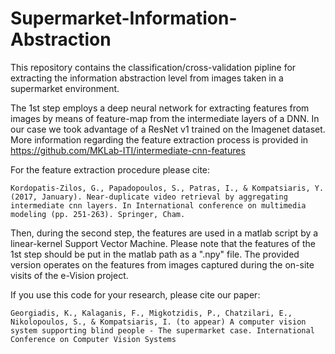 # Supermarket-Information-Abstraction

This repository contains the classification/cross-validation pipline for extracting the information abstraction level from images taken in a supermarket environment.

The 1st step employs a deep neural network for extracting features from images by means of feature-map from the intermediate layers of a DNN. In our case we took advantage of a ResNet v1 trained on the Imagenet dataset. More information regarding the feature extraction process is provided in https://github.com/MKLab-ITI/intermediate-cnn-features

For the feature extraction procedure please cite:
```
Kordopatis-Zilos, G., Papadopoulos, S., Patras, I., & Kompatsiaris, Y. (2017, January). Near-duplicate video retrieval by aggregating intermediate cnn layers. In International conference on multimedia modeling (pp. 251-263). Springer, Cham.
```

Then, during the second step, the features are used in a matlab script by a linear-kernel Support Vector Machine. Please note that the features of the 1st step should be put in the matlab path as a ".npy" file. The provided version operates on the features from images captured during the on-site visits of the e-Vision project. 

If you use this code for your research, please cite our paper:
```
Georgiadis, K., Kalaganis, F., Migkotzidis, P., Chatzilari, E., Nikolopoulos, S., & Kompatsiaris, I. (to appear) A computer vision system supporting blind people - The supermarket case. International Conference on Computer Vision Systems
```
